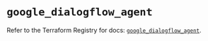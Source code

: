 # `google_dialogflow_agent`

Refer to the Terraform Registry for docs: [`google_dialogflow_agent`](https://registry.terraform.io/providers/hashicorp/google-beta/6.33.0/docs/resources/google_dialogflow_agent).
